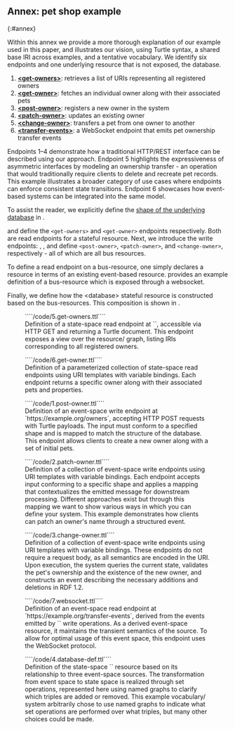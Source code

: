 ## Annex: pet shop example
{:#annex}

Within this annex we provide a more thorough explanation of our example used in this paper, and illustrates our vision,
using Turtle syntax, a shared base IRI across examples, and a tentative vocabulary.
We identify six endpoints and one underlying resource that is not exposed, the database.

1. [**\<get-owners\>**](#5.get-owners): retrieves a list of URIs representing all registered owners
2. [**\<get-owner\>**](#6.get-owner): fetches an individual owner along with their associated pets
3. [**\<post-owner\>**](#1.post-owner): registers a new owner in the system
4. [**\<patch-owner\>**](#2.patch-owner): updates an existing owner
5. [**\<change-owner\>**](#3.change-owner): transfers a pet from one owner to another
6. [**\<transfer-events\>**](#7.websocket): a WebSocket endpoint that emits pet ownership transfer events

Endpoints 1–4 demonstrate how a traditional HTTP/REST interface can be described using our approach.
Endpoint 5 highlights the expressiveness of asymmetric interfaces by modeling an ownership transfer -
an operation that would traditionally require clients to delete and recreate pet records.
This example illustrates a broader category of use cases where endpoints can enforce consistent state transitions.
Endpoint 6 showcases how event-based systems can be integrated into the same model.

To assist the reader, we explicitly define the [shape of the underlying database](https://rdfshape.weso.es/link/17478219300) in [](#0.database-shape).

[](#5.get-owners) and [](#6.get-owner) define the `<get-owners>` and `<get-owner>` endpoints respectively.
Both are read endpoints for a stateful resource.
Next, we introduce the write endpoints:
[](#1.post-owner), [](#2.patch-owner), and [](#3.change-owner) define `<post-owner>`, `<patch-owner>`, and `<change-owner>`, respectively -
all of which are all bus resources.

To define a read endpoint on a bus-resource, one simply declares a resource in terms of an existing event-based resource.
[](#7.websocket) provides an example definition of a bus-resource which is exposed through a websocket.

Finally, we define how the \<database\> stateful resource is constructed based on the bus-resources.
This composition is shown in [](#4.database-def).

<figure id="5.get-owners" class="listing">
````/code/5.get-owners.ttl````
<figcaption markdown="block">
Definition of a state-space read endpoint at `<http://example.org/owners>`, accessible via HTTP GET and returning a Turtle document.
This endpoint exposes a view over the <database> resource/ graph, listing IRIs corresponding to all registered owners.
</figcaption>
</figure>

<figure id="6.get-owner" class="listing">
````/code/6.get-owner.ttl````
<figcaption markdown="block">
Definition of a parameterized collection of state-space read endpoints using URI templates with variable bindings.
Each endpoint returns a specific owner along with their associated pets and properties.
</figcaption>
</figure>


<figure id="1.post-owner" class="listing">
````/code/1.post-owner.ttl````
<figcaption markdown="block">
Definition of an event-space write endpoint at `https://example.org/owners`,
accepting HTTP POST requests with Turtle payloads.
The input must conform to a specified shape and is mapped to match the structure of the database.
This endpoint allows clients to create a new owner along with a set of initial pets.
</figcaption>
</figure>

<figure id="2.patch-owner" class="listing">
````/code/2.patch-owner.ttl````
<figcaption markdown="block">
Definition of a collection of event-space write endpoints using URI templates with variable bindings.
Each endpoint accepts input conforming to a specific shape and applies a mapping that contextualizes the emitted message for downstream processing.
Different approaches exist but through this mapping we want to show various ways in which you can define your system.
This example demonstrates how clients can patch an owner's name through a structured event.
</figcaption>
</figure>

<figure id="3.change-owner" class="listing">
````/code/3.change-owner.ttl````
<figcaption markdown="block">
Definition of a collection of event-space write endpoints using URI templates with variable bindings.
These endpoints do not require a request body, as all semantics are encoded in the URI.
Upon execution, the system queries the current state, validates the pet's ownership and the existence of the new owner,
and constructs an event describing the necessary additions and deletions in RDF 1.2.
</figcaption>
</figure>

<figure id="7.websocket" class="listing">
````/code/7.websocket.ttl````
<figcaption markdown="block">
Definition of an event-space read endpoint at `https://example.org/transfer-events`,
derived from the events emitted by `<change-owner>` write operations.
As a derived event-space resource, it maintains the transient semantics of the source.
To allow for optimal usage of this event space, this endpoint uses the WebSocket protocol.
</figcaption>
</figure>

<figure id="4.database-def" class="listing">
````/code/4.database-def.ttl````
<figcaption markdown="block">
Definition of the state-space `<database>` resource based on its relationship to three event-space sources.
The transformation from event space to state space is realized through set operations,
represented here using named graphs to clarify which triples are added or removed.
This example vocabulary/ system arbitrarily chose to use named graphs to indicate what set operations are performed over what triples,
but many other choices could be made.
</figcaption>
</figure>

